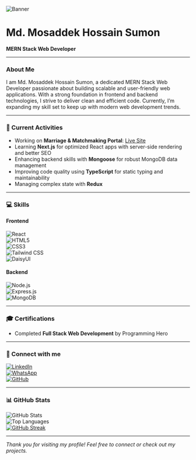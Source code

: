<!-- Banner Image -->
![Banner](https://i.ibb.co/xS3PtgJc/Google-ads-1.png)

# Md. Mosaddek Hossain Sumon  
**MERN Stack Web Developer**

---

### About Me  
I am Md. Mosaddek Hossain Sumon, a dedicated MERN Stack Web Developer passionate about building scalable and user-friendly web applications. With a strong foundation in frontend and backend technologies, I strive to deliver clean and efficient code. Currently, I’m expanding my skill set to keep up with modern web development trends.

---

### 🚀 Current Activities  
- Working on **Marriage & Matchmaking Portal**: [Live Site](https://assignment-12-cb010.web.app/)  
- Learning **Next.js** for optimized React apps with server-side rendering and better SEO  
- Enhancing backend skills with **Mongoose** for robust MongoDB data management  
- Improving code quality using **TypeScript** for static typing and maintainability  
- Managing complex state with **Redux**

---

### 💻 Skills  

#### Frontend  
![React](https://img.shields.io/badge/-React-20232A?style=flat&logo=react&logoColor=61DAFB)  
![HTML5](https://img.shields.io/badge/-HTML5-E34F26?style=flat&logo=html5&logoColor=white)  
![CSS3](https://img.shields.io/badge/-CSS3-1572B6?style=flat&logo=css3)  
![Tailwind CSS](https://img.shields.io/badge/-Tailwind_CSS-06B6D4?style=flat&logo=tailwind-css&logoColor=white)  
![DaisyUI](https://img.shields.io/badge/-DaisyUI-FC5C7D?style=flat&logo=daisyui&logoColor=white)  

#### Backend  
![Node.js](https://img.shields.io/badge/-Node.js-339933?style=flat&logo=node.js&logoColor=white)  
![Express.js](https://img.shields.io/badge/-Express.js-000000?style=flat&logo=express&logoColor=white)  
![MongoDB](https://img.shields.io/badge/-MongoDB-47A248?style=flat&logo=mongodb&logoColor=white)  

---

### 🎓 Certifications  
- Completed **Full Stack Web Development** by Programming Hero

---

### 🔗 Connect with me  
[![LinkedIn](https://img.shields.io/badge/-LinkedIn-0A66C2?style=flat&logo=linkedin&logoColor=white)](https://www.linkedin.com/in/md-mosaddek-hossain-sumon-144314148/)  
[![WhatsApp](https://img.shields.io/badge/-WhatsApp-25D366?style=flat&logo=whatsapp&logoColor=white)](https://wa.me/8801744508060)  
[![GitHub](https://img.shields.io/badge/-GitHub-181717?style=flat&logo=github&logoColor=white)](https://github.com/mhsumon0174)  

---

### 📊 GitHub Stats  
![GitHub Stats](https://github-readme-stats.vercel.app/api?username=mhsumon0174&show_icons=true&theme=radical)  
![Top Languages](https://github-readme-stats.vercel.app/api/top-langs/?username=mhsumon0174&layout=compact&theme=radical)  
[![GitHub Streak](https://streak-stats.demolab.com/?user=mhsumon0174)](https://git.io/streak-stats)

---

*Thank you for visiting my profile! Feel free to connect or check out my projects.*
